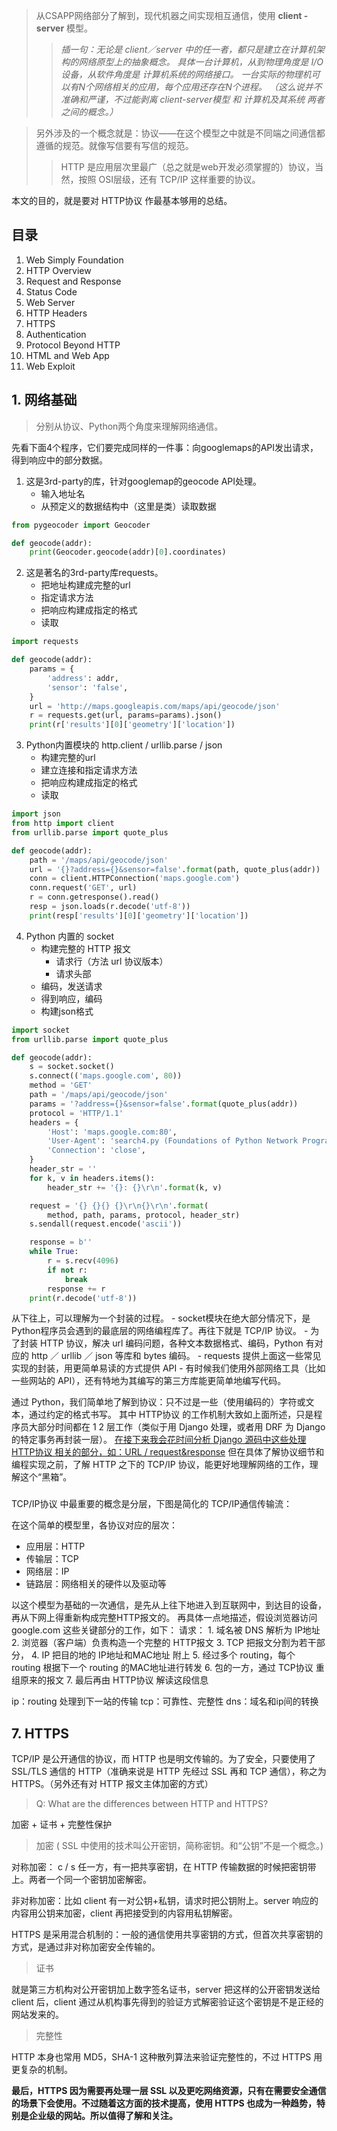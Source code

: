 > 从CSAPP网络部分了解到，现代机器之间实现相互通信，使用 **client - server** 模型。
>> *插一句：无论是 client／server 中的任一者，都只是建立在计算机架构的网络原型上的抽象概念。
具体一台计算机，从到物理角度是 I/O设备，从软件角度是 计算机系统的网络接口。
一台实际的物理机可以有N个网络相关的应用，每个应用还存在N个进程。
（这么说并不准确和严谨，不过能剥离 client-server模型 和 计算机及其系统 两者之间的概念。）*

> 另外涉及的一个概念就是：协议——在这个模型之中就是不同端之间通信都遵循的规范。就像写信要有写信的规范。
>> HTTP 是应用层次里最广（总之就是web开发必须掌握的）协议，当然，按照 OSI层级，还有 TCP/IP 这样重要的协议。

本文的目的，就是要对 HTTP协议 作最基本够用的总结。

## 目录
1. Web Simply Foundation
2. HTTP Overview
3. Request and Response
4. Status Code
5. Web Server
6. HTTP Headers
7. HTTPS
8. Authentication
9. Protocol Beyond HTTP
10. HTML and Web App
11. Web Exploit


## 1. 网络基础
> 分别从协议、Python两个角度来理解网络通信。

先看下面4个程序，它们要完成同样的一件事：向googlemaps的API发出请求，得到响应中的部分数据。

1. 这是3rd-party的库，针对googlemap的geocode API处理。
    - 输入地址名
    - 从预定义的数据结构中（这里是类）读取数据
```python
from pygeocoder import Geocoder

def geocode(addr):
    print(Geocoder.geocode(addr)[0].coordinates)
```

2. 这是著名的3rd-party库requests。
    - 把地址构建成完整的url
    - 指定请求方法
    - 把响应构建成指定的格式
    - 读取
```python
import requests

def geocode(addr):
    params = {
        'address': addr,
        'sensor': 'false',
    }
    url = 'http://maps.googleapis.com/maps/api/geocode/json'
    r = requests.get(url, params=params).json()
    print(r['results'][0]['geometry']['location'])
```

3. Python内置模块的 http.client / urllib.parse / json
    - 构建完整的url
    - 建立连接和指定请求方法
    - 把响应构建成指定的格式
    - 读取
```python
import json
from http import client
from urllib.parse import quote_plus

def geocode(addr):
    path = '/maps/api/geocode/json'
    url = '{}?address={}&sensor=false'.format(path, quote_plus(addr))
    conn = client.HTTPConnection('maps.google.com')
    conn.request('GET', url)
    r = conn.getresponse().read()
    resp = json.loads(r.decode('utf-8'))
    print(resp['results'][0]['geometry']['location'])
```

4. Python 内置的 socket
    - 构建完整的 HTTP 报文
        - 请求行（方法 url 协议版本）
        - 请求头部
    - 编码，发送请求
    - 得到响应，编码
    - 构建json格式
```python
import socket
from urllib.parse import quote_plus

def geocode(addr):
    s = socket.socket()
    s.connect(('maps.google.com', 80))
    method = 'GET'
    path = '/maps/api/geocode/json'
    params = '?address={}&sensor=false'.format(quote_plus(addr))
    protocol = 'HTTP/1.1'
    headers = {
        'Host': 'maps.google.com:80',
        'User-Agent': 'search4.py (Foundations of Python Network Programming)',
        'Connection': 'close',
    }
    header_str = ''
    for k, v in headers.items():
        header_str += '{}: {}\r\n'.format(k, v)

    request = '{} {}{} {}\r\n{}\r\n'.format(
        method, path, params, protocol, header_str)
    s.sendall(request.encode('ascii'))

    response = b''
    while True:
        r = s.recv(4096)
        if not r:
            break
        response += r
    print(r.decode('utf-8'))
```

从下往上，可以理解为一个封装的过程。
    - socket模块在绝大部分情况下，是Python程序员会遇到的最底层的网络编程库了。再往下就是 TCP/IP 协议。
    - 为了封装 HTTP 协议，解决 url 编码问题，各种文本数据格式、编码，Python 有对应的 http ／ urllib ／ json 等库和 bytes 编码。
    - requests 提供上面这一些常见实现的封装，用更简单易读的方式提供 API
    - 有时候我们使用外部网络工具（比如一些网站的 API），还有特地为其编写的第三方库能更简单地编写代码。

通过 Python，我们简单地了解到协议：只不过是一些（使用编码的）字符或文本，通过约定的格式书写。
其中 HTTP协议 的工作机制大致如上面所述，只是程序员大部分时间都在 1 2 层工作（类似于用 Django 处理，或者用 DRF 为 Django 的特定事务再封装一层）。
[在接下来我会花时间分析 Django 源码中这些处理 HTTP协议 相关的部分，如：URL / request&response]()
但在具体了解协议细节和编程实现之前，了解 HTTP 之下的 TCP/IP 协议，能更好地理解网络的工作，理解这个“黑箱”。

###

TCP/IP协议 中最重要的概念是分层，下图是简化的 TCP/IP通信传输流：
[](https://etianqq.gitbooks.io/http/content/TCP-IP%20model2.jpg)

在这个简单的模型里，各协议对应的层次：
- 应用层：HTTP
- 传输层：TCP
- 网络层：IP
- 链路层：网络相关的硬件以及驱动等

以这个模型为基础的一次通信，是先从上往下地进入到互联网中，到达目的设备，再从下网上得重新构成完整HTTP报文的。
再具体一点地描述，假设浏览器访问 google.com 这些关键部分的工作，如下：
    请求：
    1. 域名被 DNS 解析为 IP地址
    2. 浏览器（客户端）负责构造一个完整的 HTTP报文
    3. TCP 把报文分割为若干部分，
    4. IP 把目的地的 IP地址和MAC地址 附上
    5. 经过多个 routing，每个 routing 根据下一个 routing 的MAC地址进行转发
    6. 包的一方，通过 TCP协议 重组原来的报文
    7. 最后再由 HTTP协议 解读这段信息

ip：routing 处理到下一站的传输
tcp：可靠性、完整性
dns：域名和ip间的转换



## 7. HTTPS
TCP/IP 是公开通信的协议，而 HTTP 也是明文传输的。为了安全，只要使用了 SSL/TLS 通信的 HTTP（准确来说是 HTTP 先经过 SSL 再和 TCP 通信），称之为 HTTPS。（另外还有对 HTTP 报文主体加密的方式）

> Q: What are the differences between HTTP and HTTPS?

加密 + 证书 + 完整性保护

> 加密 ( SSL 中使用的技术叫公开密钥，简称密钥。和“公钥”不是一个概念。)

对称加密： c / s 任一方，有一把共享密钥，在 HTTP 传输数据的时候把密钥带上。两者一个同一个密钥加密解密。

非对称加密：比如 client 有一对公钥+私钥，请求时把公钥附上。server 响应的内容用公钥来加密，client 再把接受到的内容用私钥解密。

HTTPS 是采用混合机制的：一般的通信使用共享密钥的方式，但首次共享密钥的方式，是通过非对称加密安全传输的。

> 证书

就是第三方机构对公开密钥加上数字签名证书，server 把这样的公开密钥发送给 client 后，client 通过从机构事先得到的验证方式解密验证这个密钥是不是正经的网站发来的。

> 完整性

HTTP 本身也常用 MD5，SHA-1 这种散列算法来验证完整性的，不过 HTTPS 用更复杂的机制。

**最后，HTTPS 因为需要再处理一层 SSL 以及更吃网络资源，只有在需要安全通信的场景下会使用。不过随着这方面的技术提高，使用 HTTPS 也成为一种趋势，特别是企业级的网站。所以值得了解和关注。**
